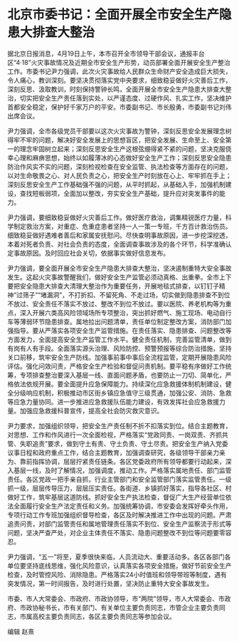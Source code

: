# 北京市委书记：全面开展全市安全生产隐患大排查大整治

据北京日报消息，4月19日上午，本市召开全市领导干部会议，通报丰台区“4·18”火灾事故情况及近期全市安全生产形势，动员部署全面开展安全生产整治工作。市委书记尹力强调，此次火灾事故给人民群众生命财产安全造成巨大损失，令人痛心，教训深刻。要坚决贯彻落实党中央要求，细致稳妥做好火灾善后工作，深刻反思、汲取教训，时刻保持警钟长鸣，全面开展全市安全生产隐患大排查大整治，切实把安全生产责任落到实处，以严谨态度、过硬作风、扎实工作，坚决维护首都安全稳定，保护好千家万户的平安。市委副书记、市长殷勇，市委副书记刘伟出席会议。

尹力强调，全市各级党员干部要以这次火灾事故为警钟，深刻反思安全发展理念树得牢不牢的问题，解决好安全发展上的思想盲区，把安全发展、生命至上、安全第一的理念牢固树立起来；深刻反思安全生产这根弦绷得紧不紧的问题，坚决克服侥幸心理和麻痹思想，始终以如履薄冰的心态做好安全生产工作；深刻反思安全隐患防治作风实不实的问题，深刻检视检查在安全监管、执法检查等方面存在的问题，以对生命敬畏之心、对人民负责之心，把安全生产时刻放在心上、牢牢抓在手上；深刻反思安全生产工作基础强不强的问题，从平时抓起，从基础入手，加强机制建设，查找短板弱项，全面加以整改，夯实安全生产基础，提升应对突发事件的能力。

尹力强调，要细致稳妥做好火灾善后工作。做好医疗救治，调集精锐医疗力量，科学制定救治方案，对重症、危重症患者坚持一人一策一专班，千方百计救治伤员。细致稳妥做好遇难者善后和家属安抚慰问。尽快查明事故原因，进一步挖深挖透，本着对死者负责、对社会负责的态度，全面调查事故涉及的各个环节，科学准确认定事故原因。及时回应社会关切，依据事实做好信息发布。

尹力强调，要全面开展全市安全生产隐患大排查大整治，坚决遏制重特大安全事故发生。这起火灾事故警醒我们，做好安全生产监管必须动真格、出重拳。全市上下要把安全隐患大排查大清理大整治作为重要任务，开展地毯式排查，以钉钉子精神“过筛子”“堵漏洞”，不打折扣、不留死角、不走过场，切实做到隐患排查不到位不放过、安全责任不落实不放过、整改不到位不放过。要以医院、养老机构等为重点，深入开展六类高风险领域场所专项整治，突出抓好燃气、施工现场、电动自行车等薄弱环节隐患排查。属地拉出问题清单，责任单位制定整改方案，消防部门加强指导。要从严落实各项安全生产监管措施。在责任落实、隐患排查、问题整改等方面发力，全面提高安全生产监管工作水平。健全责任机制，完善监管清单，做到有岗有人有手段。全面落实源头治理、风险防控、预警预报等综合防治措施，坚持关口前移，筑牢安全生产防线。加强事前事中事后全流程监管，定期开展隐患风险评估。强化问效问责，严格安全生产检验和督促问责机制。要平稳有序做好工作统筹，专项排查整治要深入基层一线、直面问题矛盾，也要防止一刀切、简单化，严格依法依规开展。要全面提升应急保障能力。持续深化应急救援体制机制建设，健全分级响应机制，积极推动市区街乡镇应急值守三级贯通，加强公安、消防、急救等应急力量协同。进一步推进应急救援队伍能力建设，有效发挥社会应急救援力量。加强应急救援科普宣传，提高全社会防灾救灾意识。

尹力要求，加强组织领导，把安全生产责任制不折不扣落实到位。结合主题教育，对思想、工作和作风进行一次全面检视，严格落实“党政同责、一岗双责、齐抓共管、失职追责”要求，做到守土有责、守土负责、守土尽责。把安全生产纳入党委议事日程和政府重点工作，结合主题教育，加强调查研究，各级领导干部亲力亲为、靠前指挥协调，层层拧紧责任链条。各区党委政府所有领导都要行动起来，深入基层一线，及时了解情况，加强调度，推动工作。严格落实属地责任、部门监管责任。各区党政一把手亲自抓，行业主管部门和安全监管部门落实监管责任。一级抓一级，层层传导压力，层层压实责任。各街道、乡镇抓好落实，指导各社区、村做好工作，筑牢基层这道防线。抓好安全生产执法检查，督促广大生产经营单位依法全面履行安全生产法定责任和义务。加强统筹协调，市安委会发挥好牵头作用，专项行动工作专班加强组织督导检查，各区及时解决推进工作中出现的问题。严肃追责问责，对部门监管责任和属地管理责任落实不到位、安全生产监察流于形式等问题，坚决严查严处，对企业主体责任不落实、隐患问题整改不到位等问题要零容忍。

尹力强调，“五一”将至，夏季很快来临，人员流动大、重要活动多。各区各部门各单位要坚持底线思维，强化风险意识，认真落实各项安全措施，做好节前安全生产检查，及时管控风险、消除隐患。严格落实24小时值班和领导带班等制度，遇有突发情况，第一时间报告，及时进行处置，坚决防止重特大安全事故发生。

市委、市人大常委会、市政府、市政协领导，市“两院”领导，市人大常委会、市政府、市政协秘书长，市有关部门、有关单位主要负责同志，市管企业主要负责同志，市属高校主要负责同志，各区主要负责同志等参加会议。

编辑 赵熹

